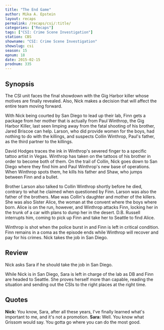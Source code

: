 ```yaml
---
title: "The End Game"
author: Mika A. Epstein
layout: recaps
permalink: /recaps/csi/:title/
categories: ["Recaps"]
tags: ["CSI: Crime Scene Investigation"]
station: CBS
showname: "CSI: Crime Scene Investigation"
showslug: csi
season: 15
epnum: 18
date: 2015-02-15
prodnum: 335
---
```


## Synopsis

The CSI unit faces the final showdown with the Gig Harbor killer whose motives are finally revealed. Also, Nick makes a decision that will affect the entire team moving forward.

With Nick being courted by San Diego to lead up their lab, Finn gets a package from her mother that is actually from Paul Winthrop, the Gig Harbor Killer, last seen limping away from the fatal shooting of his brother, Jared Briscoe  can help. Larson, who did provide women for the boys, had nothing to do with the killings, and suspects Collin Winthrop, Paul's father, as the third partner to the killings.

David Hodges traces the ink in Winthrop's severed finger to a specific tattoo artist in Vegas. Winthrop has taken on the tattoos of his brother in order to become both of them. On the trail of Collin, Nick goes down to San Diego where they find him and Paul Winthrop's new base of operations. When Winthrop spots them, he kills his father and Shaw, who jumps between Finn and a bullet.

Brother Larson also talked to Collin Winthrop shortly before he died, contrary to what he claimed when questioned by Finn. Larson was also the father of the brothers. Mae was Collin's daughter and mother of the killers. She was also Sister Alice, the woman at the convent where the boys where born. Alice is on the run, however, and Winthrop attacks Finn, locking her in the trunk of a car with plans to dump her in the desert. D.B. Russell interrupts him, coming to pick up Finn and take her to Seattle to find Alice.

Winthrop is shot when the police burst in and Finn is left in critical condition. Finn remains in a coma as the episode ends while Winthrop will recover and pay for his crimes. Nick takes the job in San Diego.

## Review

Nick asks Sara if he should take the job in San Diego.

While Nick is in San Diego, Sara is left in charge of the lab as DB and Finn are headed to Seattle. She proves herself more than capable, reading the situation and sending out the CSIs to the right places at the right time.

## Quotes

**Nick:** You know, Sara, after all these years, I've finally learned what's important to me, and it's not a promotion.
**Sara:** Well. You know what Grissom would say. You gotta go where you can do the most good.
